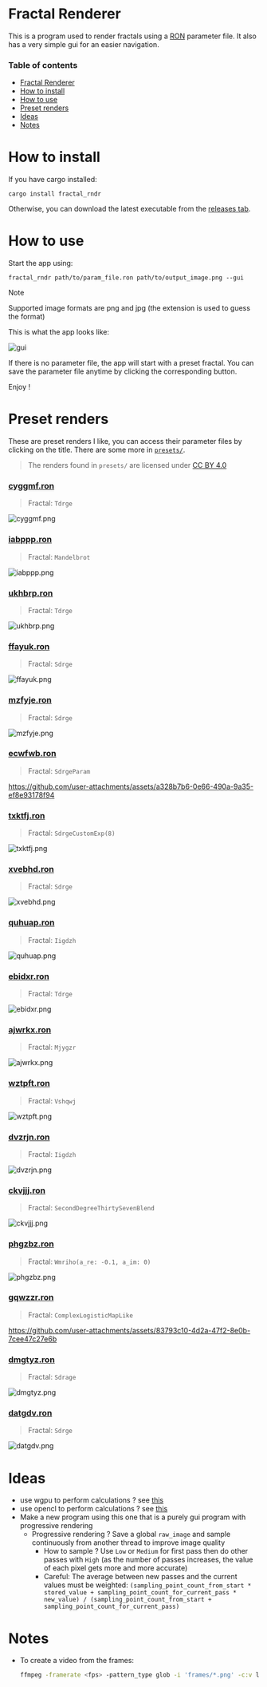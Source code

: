 # Fractal Renderer

This is a program used to render fractals using a [RON](https://docs.rs/ron/latest/ron/) parameter file. It also has a very simple gui for an easier navigation.

### Table of contents

- [Fractal Renderer](#fractal-renderer)
- [How to install](#how-to-install)
- [How to use](#how-to-use)
- [Preset renders](#preset-renders)
- [Ideas](#ideas)
- [Notes](#notes)

# How to install

If you have cargo installed:

```
cargo install fractal_rndr
```

Otherwise, you can download the latest executable from the [releases tab](https://github.com/valflrt/fractal_rndr/releases/latest).

# How to use

Start the app using:

```
fractal_rndr path/to/param_file.ron path/to/output_image.png --gui
```

> [!NOTE]
> Supported image formats are png and jpg (the extension is used to guess the format)

This is what the app looks like:

![gui](/img/gui.png)

If there is no parameter file, the app will start with a preset fractal. You can save the parameter file anytime by clicking the corresponding button.

Enjoy !

# Preset renders

These are preset renders I like, you can access their parameter files by clicking on the title. There are some more in [`presets/`](presets/).

> The renders found in `presets/` are licensed under [CC BY 4.0](https://creativecommons.org/licenses/by/4.0/)

### [cyggmf.ron](presets/cyggmf.ron)

> Fractal: `Tdrge`

![cyggmf.png](presets/cyggmf.png)

### [iabppp.ron](presets/iabppp.ron)

> Fractal: `Mandelbrot`

![iabppp.png](presets/iabppp.png)

### [ukhbrp.ron](presets/ukhbrp.ron)

> Fractal: `Tdrge`

![ukhbrp.png](presets/ukhbrp.png)

### [ffayuk.ron](presets/ffayuk.ron)

> Fractal: `Sdrge`

![ffayuk.png](presets/ffayuk.png)

### [mzfyje.ron](presets/mzfyje.ron)

> Fractal: `Sdrge`

![mzfyje.png](presets/mzfyje.png)

### [ecwfwb.ron](presets/ecwfwb.ron)

> Fractal: `SdrgeParam`

https://github.com/user-attachments/assets/a328b7b6-0e66-490a-9a35-ef8e93178f94

### [txktfj.ron](presets/txktfj.ron)

> Fractal: `SdrgeCustomExp(8)`

![txktfj.png](presets/txktfj.png)

### [xvebhd.ron](presets/xvebhd.ron)

> Fractal: `Sdrge`

![xvebhd.png](presets/xvebhd.png)

### [quhuap.ron](presets/quhuap.ron)

> Fractal: `Iigdzh`

![quhuap.png](presets/quhuap.png)

### [ebidxr.ron](presets/ebidxr.ron)

> Fractal: `Tdrge`

![ebidxr.png](presets/ebidxr.png)

### [ajwrkx.ron](presets/ajwrkx.ron)

> Fractal: `Mjygzr`

![ajwrkx.png](presets/ajwrkx.png)

### [wztpft.ron](presets/wztpft.ron)

> Fractal: `Vshqwj`

![wztpft.png](presets/wztpft.png)

### [dvzrjn.ron](presets/dvzrjn.ron)

> Fractal: `Iigdzh`

![dvzrjn.png](presets/dvzrjn.png)

### [ckvjjj.ron](presets/ckvjjj.ron)

> Fractal: `SecondDegreeThirtySevenBlend`

![ckvjjj.png](presets/ckvjjj.png)

### [phgzbz.ron](presets/phgzbz.ron)

> Fractal: `Wmriho(a_re: -0.1, a_im: 0)`

![phgzbz.png](presets/phgzbz.png)

### [gqwzzr.ron](presets/gqwzzr.ron)

> Fractal: `ComplexLogisticMapLike`

https://github.com/user-attachments/assets/83793c10-4d2a-47f2-8e0b-7cee47c27e6b

### [dmgtyz.ron](presets/dmgtyz.ron)

> Fractal: `Sdrage`

![dmgtyz.png](presets/dmgtyz.png)

### [datgdv.ron](presets/datgdv.ron)

> Fractal: `Sdrge`

![datgdv.png](presets/datgdv.png)

# Ideas

- use wgpu to perform calculations ? see [this](https://wgpu.rs/doc/src/wgpu_examples/repeated_compute/mod.rs.html#1-246)
- use opencl to perform calculations ? see [this](https://docs.rs/opencl3/latest/opencl3/)
- Make a new program using this one that is a purely gui program with progressive rendering
  - Progressive rendering ? Save a global `raw_image` and sample continuously from another thread to improve image quality
    - How to sample ? Use `Low` or `Medium` for first pass then do other passes with `High` (as the number of passes increases, the value of each pixel gets more and more accurate)
    - Careful: The average between new passes and the current values must be weighted: `(sampling_point_count_from_start * stored_value + sampling_point_count_for_current_pass * new_value) / (sampling_point_count_from_start + sampling_point_count_for_current_pass)`

# Notes

- To create a video from the frames:
  ```bash
  ffmpeg -framerate <fps> -pattern_type glob -i 'frames/*.png' -c:v libx264 -pix_fmt yuv420p video.mp4
  ```
